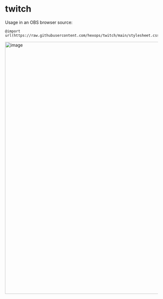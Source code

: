 # twitch

Usage in an OBS browser source:

```
@import url(https://raw.githubusercontent.com/hexops/twitch/main/stylesheet.css);
```

<img width="832" alt="image" src="https://user-images.githubusercontent.com/3173176/111890474-cb1a3180-89a6-11eb-8dff-ff182dca3983.png">
